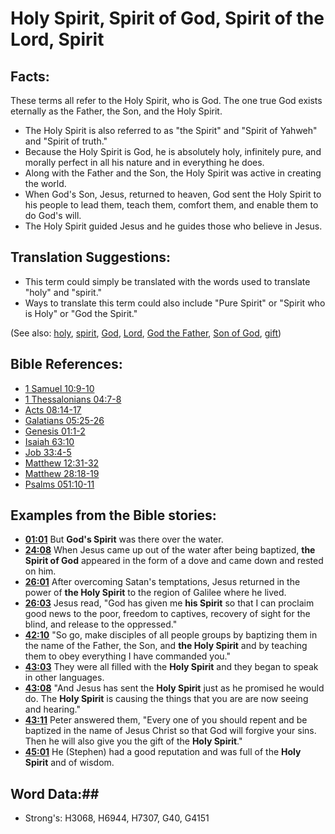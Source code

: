 # Holy Spirit, Spirit of God, Spirit of the Lord, Spirit #

## Facts: ##

These terms all refer to the Holy Spirit, who is God. The one true God exists eternally as the Father, the Son, and the Holy Spirit.

* The Holy Spirit is also referred to as "the Spirit" and "Spirit of Yahweh" and "Spirit of truth."
* Because the Holy Spirit is God, he is absolutely holy, infinitely pure, and morally perfect in all his nature and in everything he does.
* Along with the Father and the Son, the Holy Spirit was active in creating the world.
* When God's Son, Jesus, returned to heaven, God sent the Holy Spirit to his people to lead them, teach them, comfort them, and enable them to do God's will.
* The Holy Spirit guided Jesus and he guides those who believe in Jesus.

## Translation Suggestions: ##

* This term could simply be translated with the words used to translate "holy" and "spirit."
* Ways to translate this term could also include "Pure Spirit" or "Spirit who is Holy" or "God the Spirit."

(See also: [holy](../kt/holy.md), [spirit](../kt/spirit.md), [God](../kt/god.md), [Lord](../kt/lordgod.md), [God the Father](../kt/godthefather.md), [Son of God](../kt/sonofgod.md), [gift](../kt/gift.md))

## Bible References: ##

* [1 Samuel 10:9-10](rc://en/tn/help/1sa/10/09)
* [1 Thessalonians 04:7-8](rc://en/tn/help/1th/04/07)
* [Acts 08:14-17](rc://en/tn/help/act/08/14)
* [Galatians 05:25-26](rc://en/tn/help/gal/05/25)
* [Genesis 01:1-2](rc://en/tn/help/gen/01/01)
* [Isaiah 63:10](rc://en/tn/help/isa/63/10)
* [Job 33:4-5](rc://en/tn/help/job/33/04)
* [Matthew 12:31-32](rc://en/tn/help/mat/12/31)
* [Matthew 28:18-19](rc://en/tn/help/mat/28/18)
* [Psalms 051:10-11](rc://en/tn/help/psa/051/010)

## Examples from the Bible stories: ##

* __[01:01](rc://en/tn/help/obs/01/01)__ But __God's Spirit__  was there over the water.
* __[24:08](rc://en/tn/help/obs/24/08)__ When Jesus came up out of the water after being baptized, __the Spirit of God__  appeared in the form of a dove and came down and rested on him.
* __[26:01](rc://en/tn/help/obs/26/01)__ After overcoming Satan's temptations, Jesus returned in the power of __the Holy Spirit__  to the region of Galilee where he lived.
* __[26:03](rc://en/tn/help/obs/26/03)__ Jesus read, "God has given me __his Spirit__  so that I can proclaim good news to the poor, freedom to captives, recovery of sight for the blind, and release to the oppressed."
* __[42:10](rc://en/tn/help/obs/42/10)__ "So go, make disciples of all people groups by baptizing them in the name of the Father, the Son, and __the Holy Spirit__  and by teaching them to obey everything I have commanded you."
* __[43:03](rc://en/tn/help/obs/43/03)__ They were all filled with the __Holy Spirit__  and they began to speak in other languages.
* __[43:08](rc://en/tn/help/obs/43/08)__ "And Jesus has sent the __Holy Spirit__  just as he promised he would do. The __Holy Spirit__  is causing the things that you are are now seeing and hearing."
* __[43:11](rc://en/tn/help/obs/43/11)__ Peter answered them, "Every one of you should repent and be baptized in the name of Jesus Christ so that God will forgive your sins. Then he will also give you the gift of the __Holy Spirit__."
* __[45:01](rc://en/tn/help/obs/45/01)__ He (Stephen) had a good reputation and was full of the __Holy Spirit__  and of wisdom.

## Word Data:##

* Strong's: H3068, H6944, H7307, G40, G4151

